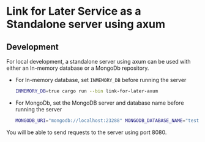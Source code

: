 # Link for Later Service as a Standalone server using axum

## Development

For local development, a standalone server using axum can be used with either an In-memory database or a MongoDb repository.

* For In-memory database, set `INMEMORY_DB` before running the server

    ```sh
    INMEMORY_DB=true cargo run --bin link-for-later-axum
    ```

* For MongoDb, set the MongoDB server and database name before running the server

    ```sh
    MONGODB_URI="mongodb://localhost:23288" MONGODB_DATABASE_NAME="test" cargo run --bin link-for-later-axum
    ```

You will be able to send requests to the server using port 8080.
